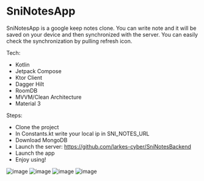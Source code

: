 # SniNotesApp
SniNotesApp is a google keep notes clone. You can write note and it will be saved on your device and then synchronized with the server. 
You can easily check the synchronization by pulling refresh icon.

Tech:
- Kotlin
- Jetpack Compose
- Ktor Client
- Dagger Hilt
- RoomDB
- MVVM/Clean Architecture
- Material 3

Steps:
- Clone the project
- In Constants.kt write your local ip in SNI_NOTES_URL
- Download MongoDB
- Launch the server: https://github.com/larkes-cyber/SniNotesBackend
- Launch the app
- Enjoy using!
  
![image](https://github.com/larkes-cyber/SniNotesApp/assets/79082708/7002c47c-1f43-4246-bde8-49440bdcd565)
![image](https://github.com/larkes-cyber/SniNotesApp/assets/79082708/60588881-c5fa-46e4-8645-eb188d99da55)
![image](https://github.com/larkes-cyber/SniNotesApp/assets/79082708/d705132a-3c1d-4816-ba0c-f6505689e53a)
![image](https://github.com/larkes-cyber/SniNotesApp/assets/79082708/00b77fd6-345b-489c-bfb2-c664b0ec0795)




